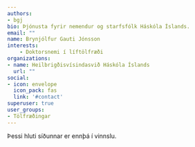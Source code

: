 ```yaml
---
authors:
- bgj
bio: Þjónusta fyrir nemendur og starfsfólk Háskóla Íslands.
email: ""
name: Brynjólfur Gauti Jónsson
interests:
    - Doktorsnemi í líftölfræði
organizations:
- name: Heilbrigðisvísindasvið Háskóla Íslands
  url: ""
social:
- icon: envelope
  icon_pack: fas
  link: '#contact'
superuser: true
user_groups:
- Tölfræðingar
---
```


Þessi hluti síðunnar er ennþá í vinnslu.
